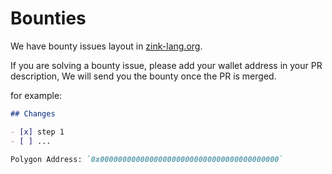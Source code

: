 # Bounties

We have bounty issues layout in [zink-lang.org](https://zink-lang.org/bounties).

If you are solving a bounty issue, please add your wallet address in your PR description, We
will send you the bounty once the PR is merged.

for example:

```md
## Changes

- [x] step 1
- [ ] ...

Polygon Address: `0x0000000000000000000000000000000000000000`
```
